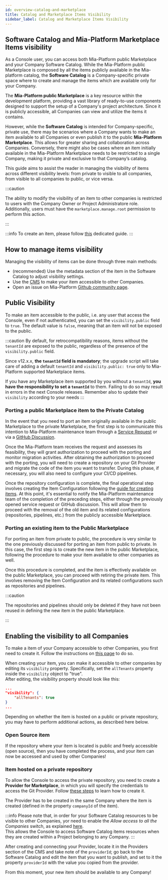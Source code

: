 ```yaml
---
id: overview-catalog-and-marketplace
title: Catalog and Marketplace Items Visibility
sidebar_label: Catalog and Marketplace Items Visibility
---
```


## Software Catalog and Mia-Platform Marketplace Items visibility

As a Console user, you can access both Mia-Platform public Marketplace and your Company Software Catalog.
While the Mia-Platform public Marketplace is composed by all the items publicly available in the Mia-platform catalog, the **Software Catalog** is a Company-specific private space where to create and manage the items which are available only for your Company.

The **Mia-Platform public Marketplace** is a key resource within the development platform, providing a vast library of ready-to-use components designed to support the setup of a Company's project architecture. Since it is publicly accessible, all Companies can view and utilize the items it contains.

However, while the **Software Catalog** is intended for Company-specific, private use, there may be scenarios where a Company wants to make an item available to all Companies or even publish it to the public **Mia-Platform Marketplace**. This allows for greater sharing and collaboration across Companies. Conversely, there might also be cases where an item initially available in the Mia-Platform Marketplace needs to be restricted to a single Company, making it private and exclusive to that Company’s catalog.

This guide aims to assist the reader in managing the visibility of items across different visibility levels: from private to visible to all companies, from visible to all companies to public, or vice versa.

:::caution

The ability to modify the visibility of an item to other companies is restricted to users with the Company Owner or Project Administratore role. Additionally, users must have the `marketplace.manage.root`
 permission to perform this action.

:::

:::info
To create an item, please follow [this](/software-catalog/manage-items.md) dedicated guide.
:::

## How to manage items visibility 

Managing the visibility of items can be done through three main methods:

* (recommended) Use the metadata section of the item in the Software Catalog to adjust visibility settings.
* Use the [CMS](/microfrontend-composer/previous-tools/cms/guide_cms.md) to make your item accessible to other Companies.
* Open an issue on Mia-Platform [Github community page](https://github.com/mia-platform/community).

## Public Visibility

To make an item accessible to the public, i.e. any user that access the Console, even if not authenticated, you can set the `visibility.public` field to `true`. The default value is `false`, meaning that an item will not be exposed to the public.

:::caution
By default, for retrocompatibility reasons, items without the `tenantId` are exposed to the public, regardless of the presence of the `visibility.public` field.

Since v12.x.x, **the `tenantId` field is mandatory**; the upgrade script will take care of adding a default `tenantId` and `visibility.public: true` only to Mia-Platform supported Marketplace items.

If you have any Marketplace item supported by you without a `tenantId`, **you have the responsibility to set a `tenantId`** to them. Failing to do so may result in errors in the next Console releases. Remember also to update their `visibility` according to your needs
:::

### Porting a public Marketplace item to the Private Catalog

In the event that you need to port an item originally available in the public Marketplace to the private Marketplace, the first step is to communicate this intention to Mia-Platform maintenance team through a [Service Request](https://makeitapp.atlassian.net/servicedesk/customer/portal/21) or via a [GitHub Discussion](https://github.com/mia-platform/community).

Once the Mia-Platform team receives the request and assesses its feasibility, they will grant authorization to proceed with the porting and monitor migration activities. After obtaining the authorization to proceed with the porting, you will need to create a repository on your Git Provider and migrate the code of the item you want to transfer. During this phase, if necessary, you will also need to configure your CI/CD pipelines.

Once the repository configuration is complete, the final operational step involves creating the Item Configuration following the [guide for creating items](/software-catalog/manage-items.md). At this point, it's essential to notify the Mia-Platform maintenance team of the completion of the preceding steps, either through the previously opened service request or GitHub discussion. This will allow them to proceed with the removal of the old item and its related configurations (repositories, pipelines, etc.) from the publicly accessible Marketplace.

### Porting an existing item to the Public Marketplace

For porting an item from private to public, the procedure is very similar to the one previously discussed for porting an item from public to private. In this case, the first step is to create the new item in the public Marketplace, following the procedure to make your item available to other companies as well.

Once this procedure is completed, and the item is effectively available on the public Marketplace, you can proceed with retiring the private item. This involves removing the Item Configuration and its related configurations such as repositories and pipelines.

:::caution

The repositories and pipelines should only be deleted if they have not been reused in defining the new item in the public Marketplace.

:::

## Enabling the visibility to all Companies

To make a item of your Company accessible to other Companies, you first need to create it. Follow the instructions on [this page](/software-catalog/manage-items.md) to do so.

When creating your item, you can make it accessible to other companies by editing its `visibility` property. Specifically, set the `allTenants` property inside the `visibility` object to "true".  
After editing, the visibility property should look like this:

```json
...
"visibility": {
    "allTenants": true
}
...
```

Depending on whether the item is hosted on a public or private repository, you may have to perform additional actions, as described here below.

### Open Source item

If the repository where your item is located is public and freely accessible (open source), then you have completed the process, and your item can now be accessed and used by other Companies!

### Item hosted on a private repository

To allow the Console to access the private repository, you need to create a **Provider for Marketplace**, in which you will specify the credentials to access the Git Provider. Follow [these steps](/console/company-configuration/providers/configure-marketplace-provider.mdx) to learn how to create it.

The Provider has to be created in the same Company where the item is created (defined in the property `companyId` of the item).

:::info
Please note that, in order for your Software Catalog resources to be visible to other Companies, yor need to enable the *Allow access to all the Companies* switch, as explained [here](/console/company-configuration/providers/configure-marketplace-provider.mdx#step-2-provider-details).  
This allows the Console to access Software Catalog items resources when they are created within a Project belonging to any Company.
:::

After creating and connecting your Provider, locate it in the Providers section of the CMS and take note of the `providerId`; go back to the Software Catalog and edit the item that you want to publish, and set to it the property `providerId` with the value you copied from the provider.

From this moment, your new item should be available to any Company!